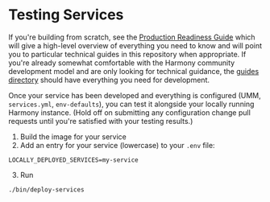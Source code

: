 # Testing Services

If you're building from scratch, see the [Production Readiness Guide](https://wiki.earthdata.nasa.gov/display/HARMONY/Harmony+Service+Production+Readiness+Guide) which will give a high-level overview of everything you need to know and will point you to particular technical guides in this repository when appropriate. If you're already somewhat comfortable with the Harmony community development model and are only looking for technical guidance, the [guides directory](guides) should have everything you need for development. 

Once your service has been developed and everything is configured (UMM, `services.yml`, `env-defaults`), you can test it alongside your locally running Harmony instance. (Hold off on submitting any configuration change pull requests until you're satisfied with your testing results.)

1. Build the image for your service
2. Add an entry for your service (lowercase) to your `.env` file:
```shell
LOCALLY_DEPLOYED_SERVICES=my-service
```
3. Run
```bash
./bin/deploy-services
```